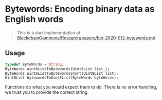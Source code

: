 # Bytewords: Encoding binary data as English words

> This is a dart implementation of [BlockchainCommons/Research/papers/bcr-2020-012-bytewords.md](https://github.com/BlockchainCommons/Research/blob/master/papers/bcr-2020-012-bytewords.md)

## Usage

```dart
typedef ByteWords = String;
ByteWords uint8ListToBytewords(Uint8List list_);
ByteWords uint8ListToBytewordsShort(Uint8List list);
Uint8List bytewordsToUint8List(ByteWords byteWords);
```

Functions do what you would expect them to do. There is no error handling, we trust you to provide the correct string.